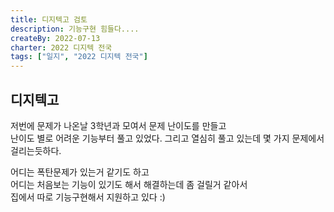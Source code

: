 ```yaml
---
title: 디지텍고 검토
description: 기능구현 힘들다....
createBy: 2022-07-13
charter: 2022 디지텍 전국
tags: ["일지", "2022 디지텍 전국"]
---
```


## 디지텍고

저번에 문제가 나온날 3학년과 모여서 문제 난이도를 만들고  
난이도 별로 어려운 기능부터 풀고 있었다.
그리고 열심히 풀고 있는데 몇 가지 문제에서 걸리는듯하다.

어디는 폭탄문제가 있는거 같기도 하고  
어디는 처음보는 기능이 있기도 해서 해결하는데 좀 걸릴거 같아서  
집에서 따로 기능구현해서 지원하고 있다 :)

